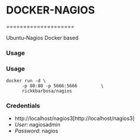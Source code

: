# DOCKER-NAGIOS
====================


Ubuntu-Nagios Docker based




### Usage

### Usage

```
docker run -d \
      -p 80:80 -p 5666:5666         \
      rickkbarbosa/nagios
```


### Credentials

* http://localhost/nagios3[http://localhost/nagios3]
* *User*: nagiosadmin
* *Password*: nagios